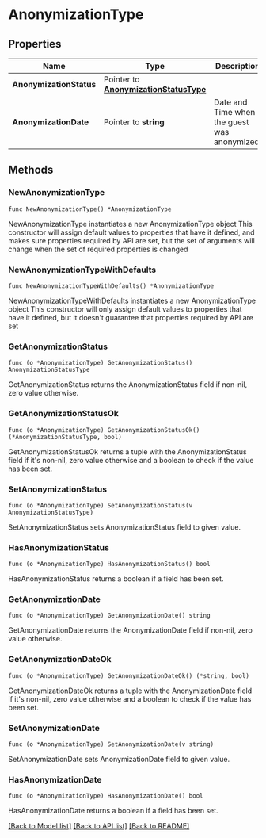 # AnonymizationType

## Properties

Name | Type | Description | Notes
------------ | ------------- | ------------- | -------------
**AnonymizationStatus** | Pointer to [**AnonymizationStatusType**](AnonymizationStatusType.md) |  | [optional] 
**AnonymizationDate** | Pointer to **string** | Date and Time when the guest was anonymized. | [optional] 

## Methods

### NewAnonymizationType

`func NewAnonymizationType() *AnonymizationType`

NewAnonymizationType instantiates a new AnonymizationType object
This constructor will assign default values to properties that have it defined,
and makes sure properties required by API are set, but the set of arguments
will change when the set of required properties is changed

### NewAnonymizationTypeWithDefaults

`func NewAnonymizationTypeWithDefaults() *AnonymizationType`

NewAnonymizationTypeWithDefaults instantiates a new AnonymizationType object
This constructor will only assign default values to properties that have it defined,
but it doesn't guarantee that properties required by API are set

### GetAnonymizationStatus

`func (o *AnonymizationType) GetAnonymizationStatus() AnonymizationStatusType`

GetAnonymizationStatus returns the AnonymizationStatus field if non-nil, zero value otherwise.

### GetAnonymizationStatusOk

`func (o *AnonymizationType) GetAnonymizationStatusOk() (*AnonymizationStatusType, bool)`

GetAnonymizationStatusOk returns a tuple with the AnonymizationStatus field if it's non-nil, zero value otherwise
and a boolean to check if the value has been set.

### SetAnonymizationStatus

`func (o *AnonymizationType) SetAnonymizationStatus(v AnonymizationStatusType)`

SetAnonymizationStatus sets AnonymizationStatus field to given value.

### HasAnonymizationStatus

`func (o *AnonymizationType) HasAnonymizationStatus() bool`

HasAnonymizationStatus returns a boolean if a field has been set.

### GetAnonymizationDate

`func (o *AnonymizationType) GetAnonymizationDate() string`

GetAnonymizationDate returns the AnonymizationDate field if non-nil, zero value otherwise.

### GetAnonymizationDateOk

`func (o *AnonymizationType) GetAnonymizationDateOk() (*string, bool)`

GetAnonymizationDateOk returns a tuple with the AnonymizationDate field if it's non-nil, zero value otherwise
and a boolean to check if the value has been set.

### SetAnonymizationDate

`func (o *AnonymizationType) SetAnonymizationDate(v string)`

SetAnonymizationDate sets AnonymizationDate field to given value.

### HasAnonymizationDate

`func (o *AnonymizationType) HasAnonymizationDate() bool`

HasAnonymizationDate returns a boolean if a field has been set.


[[Back to Model list]](../README.md#documentation-for-models) [[Back to API list]](../README.md#documentation-for-api-endpoints) [[Back to README]](../README.md)


